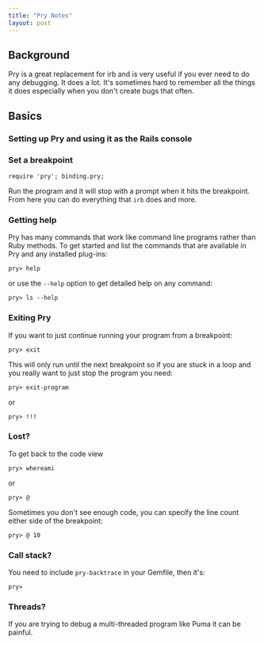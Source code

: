 ```yaml
---
title: "Pry Notes"
layout: post
---
```


## Background

Pry is a great replacement for irb and is very useful if you ever need
to do any debugging. It does a lot. It's sometimes hard to remember all
the things it does especially when you don't create bugs that often.

## Basics

### Setting up Pry and using it as the Rails console

### Set a breakpoint

    require 'pry'; binding.pry;

Run the program and it will stop with a prompt when it hits the
breakpoint. From here you can do everything that `irb` does and more.

### Getting help

Pry has many commands that work like command line programs rather than
Ruby methods. To get started and list the commands that are available in
Pry and any installed plug-ins:

    pry> help

or use the `--help` option to get detailed help on any command:

    pry> ls --help

### Exiting Pry

If you want to just continue running your program from a breakpoint:

    pry> exit

This will only run until the next breakpoint so if you are stuck in a
loop and you really want to just stop the program you need:

    pry> exit-program

or

    pry> !!!

### Lost?
To get back to the code view

    pry> whereami

or

    pry> @

Sometimes you don't see enough code, you can specify the line count
either side of the breakpoint:

    pry> @ 10

### Call stack?
You need to include `pry-backtrace` in your Gemfile, then it's:

    pry> 


### Threads?

If you are trying to debug a multi-threaded program like Puma it can be
painful. 


